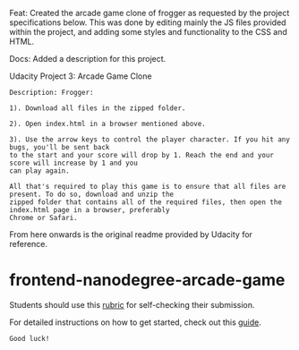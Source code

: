 Feat: Created the arcade game clone of frogger as requested by the project specifications below. This was done by editing mainly the JS files provided within the project, and adding some styles and functionality to the CSS and HTML.

Docs: Added a description for this project.

Udacity Project 3: Arcade Game Clone

    Description: Frogger:

    1). Download all files in the zipped folder.

    2). Open index.html in a browser mentioned above.

    3). Use the arrow keys to control the player character. If you hit any bugs, you'll be sent back
    to the start and your score will drop by 1. Reach the end and your score will increase by 1 and you
    can play again.

    All that's required to play this game is to ensure that all files are present. To do so, download and unzip the
    zipped folder that contains all of the required files, then open the index.html page in a browser, preferably
    Chrome or Safari.

From here onwards is the original readme provided by Udacity for reference.

frontend-nanodegree-arcade-game
===============================

Students should use this [rubric](https://www.udacity.com/course/viewer/#!/c-nd001/l-2696458597/m-2687128535) for self-checking their submission.

For detailed instructions on how to get started, check out this [guide](https://docs.google.com/document/d/1v01aScPjSWCCWQLIpFqvg3-vXLH2e8_SZQKC8jNO0Dc/pub?embedded=true).



    Good luck!
